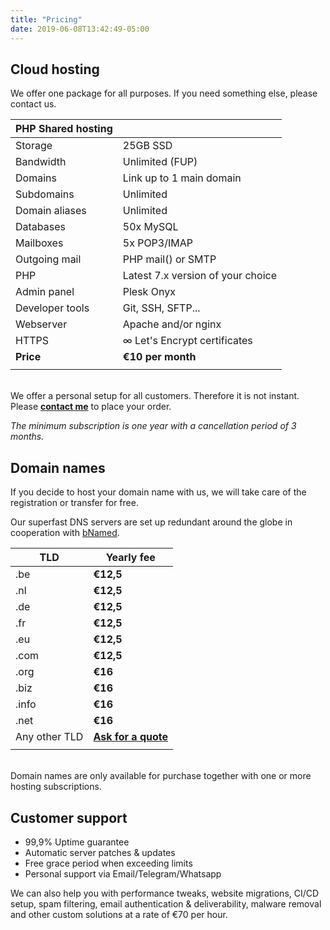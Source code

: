 ```yaml
---
title: "Pricing"
date: 2019-06-08T13:42:49-05:00
---
```


## Cloud hosting

We offer one package for all purposes. If you need something else, please contact us.

| PHP Shared hosting    |                   |
|-----------------------|-------------------|
| Storage               | 25GB SSD          |
| Bandwidth             | Unlimited (FUP)   |
| Domains               | Link up to 1 main domain |
| Subdomains            | Unlimited         |
| Domain aliases        | Unlimited         |
| Databases             | 50x MySQL         |
| Mailboxes             | 5x POP3/IMAP      |
| Outgoing mail         | PHP mail() or SMTP  |
| PHP                   | Latest 7.x version of your choice |
| Admin panel           | Plesk Onyx        |
| Developer tools       | Git, SSH, SFTP...   |
| Webserver             | Apache and/or nginx |
| HTTPS                 | ∞ Let's Encrypt certificates |
| **Price**             | **€10 per month**  |
|                       |                   |

\
We offer a personal setup for all customers. Therefore it is not instant. Please [**contact me**](/contact/) to place your order.  

*The minimum subscription is one year with a cancellation period of 3 months.*

## Domain names

If you decide to host your domain name with us, we will take care of the registration or transfer for free.

Our superfast DNS servers are set up redundant around the globe in cooperation with [bNamed](https://www.bnamed.net).

| TLD                     | Yearly fee        |
|-------------------------|-------------------|
| .be                     | **€12,5**             |
| .nl                     | **€12,5**            |
| .de                     | **€12,5**             |
| .fr                     | **€12,5**             |
| .eu                     | **€12,5**             |
| .com                    | **€12,5**             |
| .org                    | **€16**             |
| .biz                    | **€16**             |
| .info                   | **€16**             |
| .net                    | **€16**             |
| Any other TLD           | [**Ask for a quote**](/contact/)  |
|                         |                   | 
 
\
Domain names are only available for purchase together with one or more hosting subscriptions.

## Customer support

- 99,9% Uptime guarantee
- Automatic server patches & updates
- Free grace period when exceeding limits
- Personal support via Email/Telegram/Whatsapp

We can also help you with performance tweaks, website migrations, CI/CD setup, spam filtering, email authentication & deliverability, malware removal and other custom solutions at a rate of €70 per hour.

